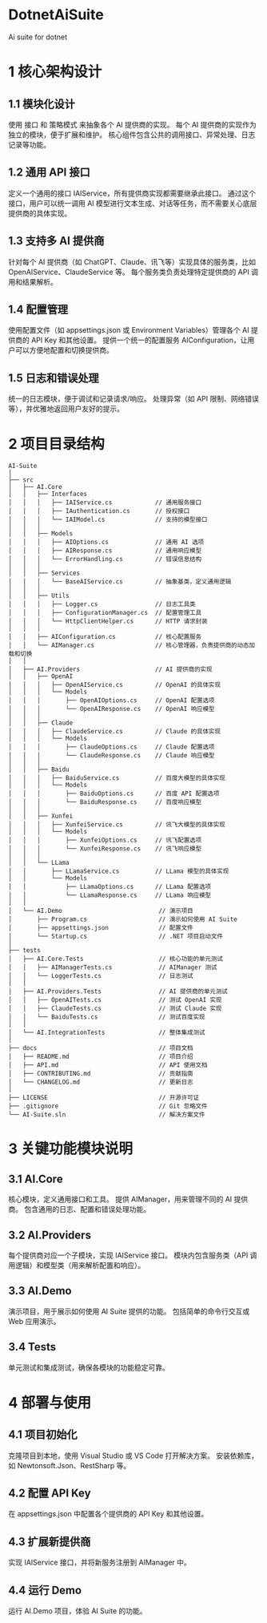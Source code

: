 # DotnetAiSuite
Ai suite for dotnet

# 1 核心架构设计
## 1.1 模块化设计
   使用 接口 和 策略模式 来抽象各个 AI 提供商的实现。
   每个 AI 提供商的实现作为独立的模块，便于扩展和维护。
   核心组件包含公共的调用接口、异常处理、日志记录等功能。
## 1.2 通用 API 接口
   定义一个通用的接口 IAIService，所有提供商实现都需要继承此接口。
   通过这个接口，用户可以统一调用 AI 模型进行文本生成、对话等任务，而不需要关心底层提供商的具体实现。
## 1.3 支持多 AI 提供商
   针对每个 AI 提供商（如 ChatGPT、Claude、讯飞等）实现具体的服务类，比如 OpenAIService、ClaudeService 等。
   每个服务类负责处理特定提供商的 API 调用和结果解析。
## 1.4 配置管理
   使用配置文件（如 appsettings.json 或 Environment Variables）管理各个 AI 提供商的 API Key 和其他设置。
   提供一个统一的配置服务 AIConfiguration，让用户可以方便地配置和切换提供商。
## 1.5 日志和错误处理
   统一的日志模块，便于调试和记录请求/响应。
   处理异常（如 API 限制、网络错误等），并优雅地返回用户友好的提示。

# 2 项目目录结构
```text
AI-Suite
│
├── src
│   ├── AI.Core
│   │   ├── Interfaces
│   │   │   ├── IAIService.cs            // 通用服务接口
│   │   │   ├── IAuthentication.cs       // 授权接口
│   │   │   └── IAIModel.cs              // 支持的模型接口
│   │   │
│   │   ├── Models
│   │   │   ├── AIOptions.cs             // 通用 AI 选项
│   │   │   ├── AIResponse.cs            // 通用响应模型
│   │   │   └── ErrorHandling.cs         // 错误信息结构
│   │   │
│   │   ├── Services
│   │   │   └── BaseAIService.cs         // 抽象基类，定义通用逻辑
│   │   │
│   │   ├── Utils
│   │   │   ├── Logger.cs                // 日志工具类
│   │   │   ├── ConfigurationManager.cs  // 配置管理工具
│   │   │   └── HttpClientHelper.cs      // HTTP 请求封装
│   │   │
│   │   ├── AIConfiguration.cs           // 核心配置服务
│   │   └── AIManager.cs                 // 核心管理器，负责提供商的动态加载和切换
│   │
│   ├── AI.Providers                     // AI 提供商的实现
│   │   ├── OpenAI
│   │   │   ├── OpenAIService.cs         // OpenAI 的具体实现
│   │   │   └── Models
│   │   │       ├── OpenAIOptions.cs     // OpenAI 配置选项
│   │   │       └── OpenAIResponse.cs    // OpenAI 响应模型
│   │   │
│   │   ├── Claude
│   │   │   ├── ClaudeService.cs         // Claude 的具体实现
│   │   │   └── Models
│   │   │       ├── ClaudeOptions.cs     // Claude 配置选项
│   │   │       └── ClaudeResponse.cs    // Claude 响应模型
│   │   │
│   │   ├── Baidu
│   │   │   ├── BaiduService.cs          // 百度大模型的具体实现
│   │   │   └── Models
│   │   │       ├── BaiduOptions.cs      // 百度 API 配置选项
│   │   │       └── BaiduResponse.cs     // 百度响应模型
│   │   │
│   │   ├── Xunfei
│   │   │   ├── XunfeiService.cs         // 讯飞大模型的具体实现
│   │   │   └── Models
│   │   │       ├── XunfeiOptions.cs     // 讯飞配置选项
│   │   │       └── XunfeiResponse.cs    // 讯飞响应模型
│   │   │
│   │   └── LLama
│   │       ├── LLamaService.cs          // LLama 模型的具体实现
│   │       └── Models
│   │           ├── LLamaOptions.cs      // LLama 配置选项
│   │           └── LLamaResponse.cs     // LLama 响应模型
│   │
│   └── AI.Demo                           // 演示项目
│       ├── Program.cs                    // 演示如何使用 AI Suite
│       ├── appsettings.json              // 配置文件
│       └── Startup.cs                    // .NET 项目启动文件
│
├── tests
│   ├── AI.Core.Tests                     // 核心功能的单元测试
│   │   ├── AIManagerTests.cs             // AIManager 测试
│   │   └── LoggerTests.cs                // 日志测试
│   │
│   ├── AI.Providers.Tests                // AI 提供商的单元测试
│   │   ├── OpenAITests.cs                // 测试 OpenAI 实现
│   │   ├── ClaudeTests.cs                // 测试 Claude 实现
│   │   └── BaiduTests.cs                 // 测试百度实现
│   │
│   └── AI.IntegrationTests               // 整体集成测试
│
├── docs                                  // 项目文档
│   ├── README.md                         // 项目介绍
│   ├── API.md                            // API 使用文档
│   ├── CONTRIBUTING.md                   // 贡献指南
│   └── CHANGELOG.md                      // 更新日志
│
├── LICENSE                               // 开源许可证
├── .gitignore                            // Git 忽略文件
└── AI-Suite.sln                          // 解决方案文件

```
# 3 关键功能模块说明
## 3.1 AI.Core
   核心模块，定义通用接口和工具。
   提供 AIManager，用来管理不同的 AI 提供商。
   包含通用的日志、配置和错误处理功能。
## 3.2 AI.Providers
   每个提供商对应一个子模块，实现 IAIService 接口。
   模块内包含服务类（API 调用逻辑）和模型类（用来解析配置和响应）。
## 3.3 AI.Demo
   演示项目，用于展示如何使用 AI Suite 提供的功能。
   包括简单的命令行交互或 Web 应用演示。
## 3.4 Tests
   单元测试和集成测试，确保各模块的功能稳定可靠。

# 4 部署与使用
## 4.1 项目初始化

克隆项目到本地，使用 Visual Studio 或 VS Code 打开解决方案。
安装依赖库，如 Newtonsoft.Json、RestSharp 等。
## 4.2 配置 API Key

在 appsettings.json 中配置各个提供商的 API Key 和其他设置。
## 4.3 扩展新提供商

实现 IAIService 接口，并将新服务注册到 AIManager 中。
## 4.4 运行 Demo

运行 AI.Demo 项目，体验 AI Suite 的功能。
